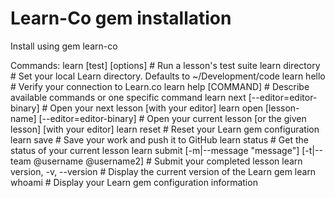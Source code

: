 # Learn-Co gem installation
Install using gem learn-co

Commands:
  learn [test] [options]                                                  # Run a lesson's test suite
  learn directory                                                         # Set your local Learn directory. Defaults to ~/Development/code
  learn hello                                                             # Verify your connection to Learn.co
  learn help [COMMAND]                                                    # Describe available commands or one specific command
  learn next [--editor=editor-binary]                                     # Open your next lesson [with your editor]
  learn open [lesson-name] [--editor=editor-binary]                       # Open your current lesson [or the given lesson] [with your editor]
  learn reset                                                             # Reset your Learn gem configuration
  learn save                                                              # Save your work and push it to GitHub
  learn status                                                            # Get the status of your current lesson
  learn submit [-m|--message "message"] [-t|--team @username @username2]  # Submit your completed lesson
  learn version, -v, --version                                            # Display the current version of the Learn gem
  learn whoami                                                            # Display your Learn gem configuration information

